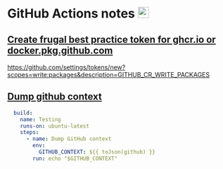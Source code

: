 # GitHub Actions notes  <img src="https://avatars0.githubusercontent.com/u/44036562?s=200&v=4"  width="25"> 

## [Create frugal best practice token for ghcr.io or docker.pkg.github.com ](https://docs.github.com/en/free-pro-team@latest/packages/getting-started-with-github-container-registry/migrating-to-github-container-registry-for-docker-images)


https://github.com/settings/tokens/new?scopes=write:packages&description=GITHUB_CR_WRITE_PACKAGES


## [Dump github context](https://github.community/t/how-to-trigger-different-action-only-on-merge/18260/2)

```yaml
  build:
    name: Testing
    runs-on: ubuntu-latest
    steps:
      - name: Dump GitHub context
        env:
          GITHUB_CONTEXT: ${{ toJson(github) }}
        run: echo "$GITHUB_CONTEXT"
```
